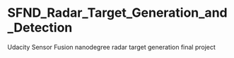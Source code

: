# SFND_Radar_Target_Generation_and_Detection
Udacity Sensor Fusion nanodegree radar target generation final project
